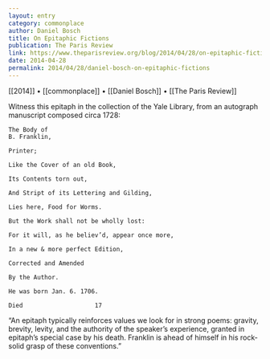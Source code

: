 ```yaml
---
layout: entry
category: commonplace
author: Daniel Bosch
title: On Epitaphic Fictions
publication: The Paris Review
link: https://www.theparisreview.org/blog/2014/04/28/on-epitaphic-fictions-ben-franklin-w-b-yeats/
date: 2014-04-28
permalink: 2014/04/28/daniel-bosch-on-epitaphic-fictions
---
```


[[2014]] • [[commonplace]] • [[Daniel Bosch]] • [[The Paris Review]]

Witness this epitaph in the collection of the Yale Library, from an autograph manuscript composed circa 1728:

    The Body of
    B. Franklin,

    Printer;

    Like the Cover of an old Book,

    Its Contents torn out,

    And Stript of its Lettering and Gilding,

    Lies here, Food for Worms.

    But the Work shall not be wholly lost:

    For it will, as he believ’d, appear once more,

    In a new & more perfect Edition,

    Corrected and Amended

    By the Author.

    He was born Jan. 6. 1706.

    Died                    17


“An epitaph typically reinforces values we look for in strong poems: gravity, brevity, levity, and the authority of the speaker’s experience, granted in epitaph’s special case by his death. Franklin is ahead of himself in his rock-solid grasp of these conventions.”
